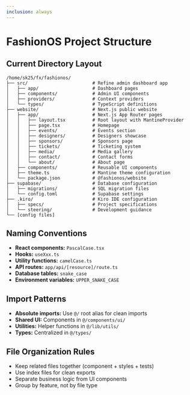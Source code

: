 ```yaml
---
inclusion: always
---
```


# FashionOS Project Structure

## Current Directory Layout
```
/home/sk25/fx/fashionos/
├── src/                        # Refine admin dashboard app
│   ├── app/                    # Dashboard pages
│   ├── components/             # Admin UI components
│   ├── providers/              # Context providers
│   └── types/                  # TypeScript definitions
├── website/                    # Next.js public website
│   ├── app/                    # Next.js App Router pages
│   │   ├── layout.tsx          # Root layout with MantineProvider
│   │   ├── page.tsx            # Homepage
│   │   ├── events/             # Events section
│   │   ├── designers/          # Designers showcase
│   │   ├── sponsors/           # Sponsors page
│   │   ├── tickets/            # Ticketing system
│   │   ├── media/              # Media gallery
│   │   ├── contact/            # Contact forms
│   │   └── about/              # About page
│   ├── components/             # Reusable UI components
│   ├── theme.ts                # Mantine theme configuration
│   └── package.json            # @fashionos/website
├── supabase/                   # Database configuration
│   ├── migrations/             # SQL migration files
│   └── config.toml             # Supabase settings
├── .kiro/                      # Kiro IDE configuration
│   ├── specs/                  # Project specifications
│   └── steering/               # Development guidance
└── [config files]
```

## Naming Conventions
- **React components:** `PascalCase.tsx`
- **Hooks:** `useXxx.ts`
- **Utility functions:** `camelCase.ts`
- **API routes:** `app/api/[resource]/route.ts`
- **Database tables:** `snake_case`
- **Environment variables:** `UPPER_SNAKE_CASE`

## Import Patterns
- **Absolute imports:** Use `@/` root alias for clean imports
- **Shared UI:** Components in `@/components/ui/`
- **Utilities:** Helper functions in `@/lib/utils/`
- **Types:** Centralized in `@/types/`

## File Organization Rules
- Keep related files together (component + styles + tests)
- Use index files for clean exports
- Separate business logic from UI components
- Group by feature, not by file type